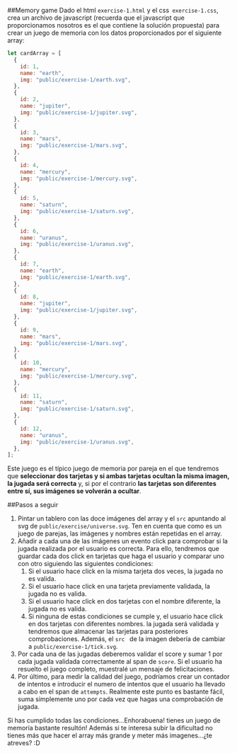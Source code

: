 ##Memory game
Dado el html `exercise-1.html` y el css` exercise-1.css`, crea un archivo de javascript (recuerda que el
javascript que
proporcionamos nosotros es el que contiene la solución propuesta) para crear un juego de memoria con
los datos proporcionados por el siguiente array:

```js
let cardArray = [
  {
    id: 1,
    name: "earth",
    img: "public/exercise-1/earth.svg",
  },
  {
    id: 2,
    name: "jupiter",
    img: "public/exercise-1/jupiter.svg",
  },
  {
    id: 3,
    name: "mars",
    img: "public/exercise-1/mars.svg",
  },
  {
    id: 4,
    name: "mercury",
    img: "public/exercise-1/mercury.svg",
  },
  {
    id: 5,
    name: "saturn",
    img: "public/exercise-1/saturn.svg",
  },
  {
    id: 6,
    name: "uranus",
    img: "public/exercise-1/uranus.svg",
  },
  {
    id: 7,
    name: "earth",
    img: "public/exercise-1/earth.svg",
  },
  {
    id: 8,
    name: "jupiter",
    img: "public/exercise-1/jupiter.svg",
  },
  {
    id: 9,
    name: "mars",
    img: "public/exercise-1/mars.svg",
  },
  {
    id: 10,
    name: "mercury",
    img: "public/exercise-1/mercury.svg",
  },
  {
    id: 11,
    name: "saturn",
    img: "public/exercise-1/saturn.svg",
  },
  {
    id: 12,
    name: "uranus",
    img: "public/exercise-1/uranus.svg",
  },
];
```

Este juego es el típico juego de memoria por pareja en el que tendremos que **seleccionar dos tarjetas y si ambas tarjetas
ocultan la misma imagen, la jugada será correcta** y, si por el contrario **las tarjetas son diferentes entre sí, sus
imágenes se volverán a ocultar**.

##Pasos a seguir

1.  Pintar un tablero con las doce imágenes del array y el `src` apuntando al svg de `public/exercise/universe.svg`.
    Ten en cuenta que como es un juego de parejas, las imágenes y nombres están repetidas en el array.
2.  Añadir a cada una de las imágenes un evento click para comprobar si la jugada realizada por el usuario es correcta.
    Para ello, tendremos que guardar cada dos click en tarjetas que haga el usuario y comparar uno con otro siguiendo
    las siguientes condiciones:
    1. Si el usuario hace click en la misma tarjeta dos veces, la jugada no es valida.
    2. Si el usuario hace click en una tarjeta previamente validada, la jugada no es valida.
    3. Si el usuario hace click en dos tarjetas con el nombre diferente, la jugada no es valida.
    4. Si ninguna de estas condiciones se cumple y, el usuario hace click en dos tarjetas con diferentes nombres. la
       jugada será validada y tendremos que almacenar las tarjetas para posteriores comprobaciones. Además, el `src ` de la imagen debería de cambiar a `public/exercise-1/tick.svg`.
3.  Por cada una de las jugadas deberemos validar el score y sumar 1 por cada jugada validada correctamente al span
    de `score`. Si el
    usuario ha resuelto el juego completo, muestralé un mensaje de felicitaciones.
4.  Por último, para medir la calidad del juego, podríamos crear un contador de intentos e introducir el numero de
    intentos que el usuario ha llevado a cabo en el span de `attempts`. Realmente este punto es bastante fácil, suma
    simplemente uno por cada vez que hagas una comprobación de jugada.

Si has cumplido todas las condiciones...Enhorabuena! tienes un juego de memoría bastante resultón! Además si te
interesa subir la dificultad no tienes más que hacer el array más grande y meter más imagenes...¿te atreves? :D
